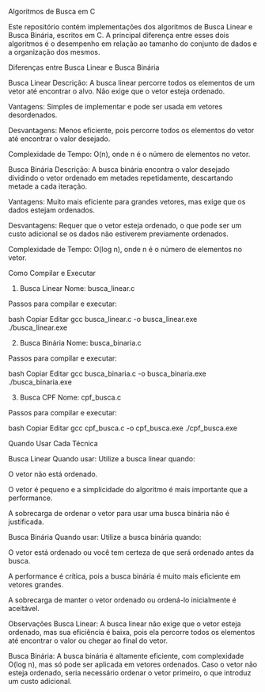 Algoritmos de Busca em C

Este repositório contém implementações dos algoritmos de Busca Linear e Busca Binária, escritos em C. A principal diferença entre esses dois algoritmos é o desempenho em relação ao tamanho do conjunto de dados e a organização dos mesmos.

Diferenças entre Busca Linear e Busca Binária

Busca Linear
Descrição: A busca linear percorre todos os elementos de um vetor até encontrar o alvo. Não exige que o vetor esteja ordenado.

Vantagens: Simples de implementar e pode ser usada em vetores desordenados.

Desvantagens: Menos eficiente, pois percorre todos os elementos do vetor até encontrar o valor desejado.

Complexidade de Tempo: O(n), onde n é o número de elementos no vetor.

Busca Binária
Descrição: A busca binária encontra o valor desejado dividindo o vetor ordenado em metades repetidamente, descartando metade a cada iteração.

Vantagens: Muito mais eficiente para grandes vetores, mas exige que os dados estejam ordenados.

Desvantagens: Requer que o vetor esteja ordenado, o que pode ser um custo adicional se os dados não estiverem previamente ordenados.

Complexidade de Tempo: O(log n), onde n é o número de elementos no vetor.

Como Compilar e Executar
1. Busca Linear
Nome: busca_linear.c

Passos para compilar e executar:

bash
Copiar
Editar
gcc busca_linear.c -o busca_linear.exe
./busca_linear.exe

2. Busca Binária
Nome: busca_binaria.c

Passos para compilar e executar:

bash
Copiar
Editar
gcc busca_binaria.c -o busca_binaria.exe
./busca_binaria.exe

3. Busca CPF
Nome: cpf_busca.c

Passos para compilar e executar:

bash
Copiar
Editar
gcc cpf_busca.c -o cpf_busca.exe
./cpf_busca.exe

Quando Usar Cada Técnica

Busca Linear
Quando usar: Utilize a busca linear quando:

O vetor não está ordenado.

O vetor é pequeno e a simplicidade do algoritmo é mais importante que a performance.

A sobrecarga de ordenar o vetor para usar uma busca binária não é justificada.

Busca Binária
Quando usar: Utilize a busca binária quando:

O vetor está ordenado ou você tem certeza de que será ordenado antes da busca.

A performance é crítica, pois a busca binária é muito mais eficiente em vetores grandes.

A sobrecarga de manter o vetor ordenado ou ordená-lo inicialmente é aceitável.

Observações
Busca Linear: A busca linear não exige que o vetor esteja ordenado, mas sua eficiência é baixa, pois ela percorre todos os elementos até encontrar o valor ou chegar ao final do vetor.

Busca Binária: A busca binária é altamente eficiente, com complexidade O(log n), mas só pode ser aplicada em vetores ordenados. Caso o vetor não esteja ordenado, seria necessário ordenar o vetor primeiro, o que introduz um custo adicional.

